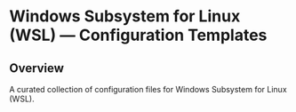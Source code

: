 # Windows Subsystem for Linux (WSL) — Configuration Templates

## Overview

A curated collection of configuration files for Windows Subsystem for Linux (WSL).
